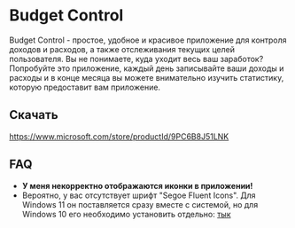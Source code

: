 # Budget Control

Budget Control - простое, удобное и красивое приложение для контроля доходов и расходов, а также отслеживания текущих целей пользователя. Вы не понимаете, куда уходит весь ваш заработок? Попробуйте это приложение, каждый день записывайте ваши доходы и расходы и в конце месяца вы можете внимательно изучить статистику, которую предоставит вам приложение.

## Скачать

https://www.microsoft.com/store/productId/9PC6B8J51LNK

## FAQ

- **У меня некорректно отображаются иконки в приложении!**
- Вероятно, у вас отсутствует шрифт "Segoe Fluent Icons". Для Windows 11 он поставляется сразу вместе с системой, но для Windows 10 его необходимо установить отдельно: [тык](https://docs.microsoft.com/en-us/windows/apps/design/downloads/#fonts)
